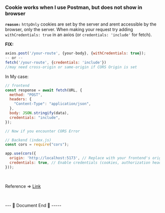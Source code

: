 ### Cookie works when I use Postman, but does not show in browser

**`reason:`** `httpOnly` cookies are set by the server and arent accessible by the browser, only the server. When making your request try adding `withCredentials: true` in an axios (or `credentials: 'include'` for fetch).

**FIX:**

```js
axios.post('/your-route', {your-body}, {withCredentials: true});
-- or --
fetch('/your-route', {credentials: 'include'})
//may need cross-origin or same-origin if CORS Origin is set
```

In My case:

```js
// frontend
const response = await fetch(URL, {
  method: "POST",
  headers: {
    "Content-Type": "application/json",
  },
  body: JSON.stringify(data),
  credentials: "include",
});

// Now if you encounter CORS Error

// Backend (index.js)
const cors = require("cors");

app.use(cors({
  origin: 'http://localhost:5173', // Replace with your frontend's origin
  credentials: true, // Enable credentials (cookies, authorization headers, etc.)
}));
```

<br>

Reference => [Link](https://stackoverflow.com/questions/69487582/cookie-works-when-i-use-postman-but-does-not-show-in-browser)

<br>

--- 📄 Document End 🎉 -----
